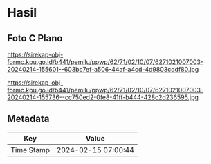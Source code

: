 # Hasil

## Foto C Plano

https://sirekap-obj-formc.kpu.go.id/b441/pemilu/ppwp/62/71/02/10/07/6271021007003-20240214-155601--603bc7ef-a506-44af-a4cd-4d9803cddf80.jpg

https://sirekap-obj-formc.kpu.go.id/b441/pemilu/ppwp/62/71/02/10/07/6271021007003-20240214-155736--cc750ed2-0fe8-41ff-b444-428c2d236595.jpg


## Metadata

| Key        | Value               |
| ---------- | ------------------- |
| Time Stamp | 2024-02-15 07:00:44 |



